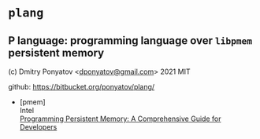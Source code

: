#  `plang`
## P language: programming language over `libpmem` persistent memory

(c) Dmitry Ponyatov <<dponyatov@gmail.com>> 2021 MIT

github: https://bitbucket.org/ponyatov/plang/

* [pmem]<br>
    Intel<br>
    [Programming Persistent Memory: A Comprehensive Guide for Developers](https://pmem.io/book/)
